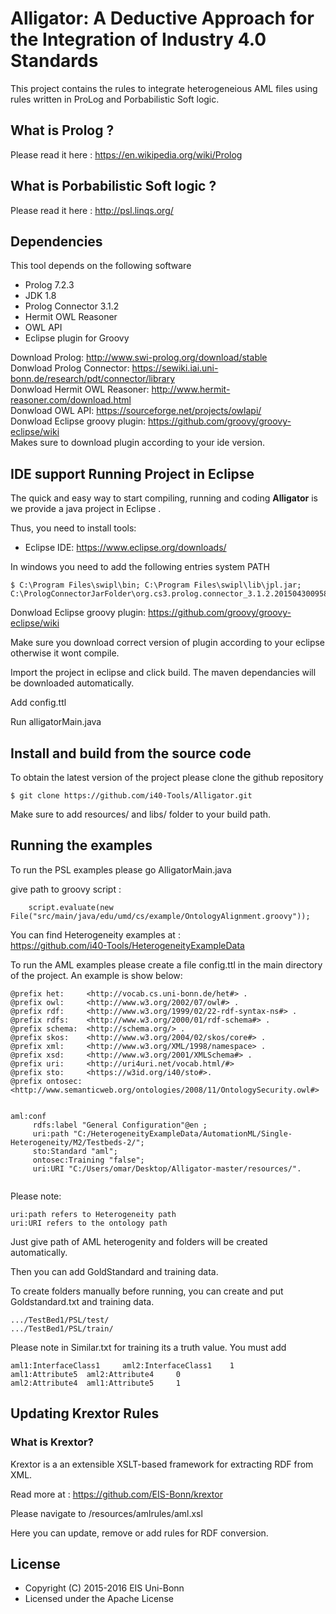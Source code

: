 # Alligator: A Deductive Approach for the Integration of Industry 4.0 Standards

This project contains the rules to integrate heterogeneious AML files using rules written in ProLog and Porbabilistic Soft logic.         
## What is Prolog ?                      
Please read it here : https://en.wikipedia.org/wiki/Prolog                     

## What is Porbabilistic Soft logic ?                      
Please read it here : http://psl.linqs.org/                     

## Dependencies
This tool depends on the following software

* Prolog 7.2.3
* JDK 1.8
* Prolog Connector 3.1.2
* Hermit OWL Reasoner 
* OWL API
* Eclipse plugin for Groovy

Download Prolog: http://www.swi-prolog.org/download/stable                                  
Donwload Prolog Connector: https://sewiki.iai.uni-bonn.de/research/pdt/connector/library                 
Donwload Hermit OWL Reasoner: http://www.hermit-reasoner.com/download.html                    
Donwload OWL API: https://sourceforge.net/projects/owlapi/                                                     
Donwload Eclipse groovy plugin: https://github.com/groovy/groovy-eclipse/wiki           
Makes sure to download plugin according to your ide version.

## IDE support Running Project in Eclipse
The quick and easy way to start compiling, running and coding **Alligator** is we provide a java project in Eclipse .

Thus, you need to install tools:
* Eclipse IDE: https://www.eclipse.org/downloads/

In windows you need to add the following entries system PATH

    $ C:\Program Files\swipl\bin; C:\Program Files\swipl\lib\jpl.jar; C:\PrologConnectorJarFolder\org.cs3.prolog.connector_3.1.2.201504300958.jar;

Donwload Eclipse groovy plugin: https://github.com/groovy/groovy-eclipse/wiki                                   

Make sure you download correct version of plugin according to your eclipse otherwise it wont compile.                        

Import the project in eclipse and click build. The maven dependancies will be downloaded automatically.                      

Add config.ttl                 

Run alligatorMain.java                   

## Install and build from the source code  
To obtain the latest version of the project please clone the github repository

    $ git clone https://github.com/i40-Tools/Alligator.git

Make sure to add resources/ and libs/ folder to your build path.

## Running the examples
To run the PSL examples please go AlligatorMain.java

give path to groovy script :

		script.evaluate(new File("src/main/java/edu/umd/cs/example/OntologyAlignment.groovy"));


You can find Heterogeneity examples at :                         
https://github.com/i40-Tools/HeterogeneityExampleData                                

To run the AML examples please create a file config.ttl in the main directory of the project. An example is show below:
```@prefix aml:     <http://vocab.cs.uni-bonn.de/aml#> .
@prefix het:     <http://vocab.cs.uni-bonn.de/het#> .
@prefix owl:     <http://www.w3.org/2002/07/owl#> .
@prefix rdf:     <http://www.w3.org/1999/02/22-rdf-syntax-ns#> .
@prefix rdfs:    <http://www.w3.org/2000/01/rdf-schema#> .
@prefix schema:  <http://schema.org/> .
@prefix skos:    <http://www.w3.org/2004/02/skos/core#> .
@prefix xml:     <http://www.w3.org/XML/1998/namespace> .
@prefix xsd:     <http://www.w3.org/2001/XMLSchema#> .
@prefix uri:     <http://uri4uri.net/vocab.html/#>
@prefix sto:     <https://w3id.org/i40/sto#>.
@prefix ontosec: <http://www.semanticweb.org/ontologies/2008/11/OntologySecurity.owl#>


aml:conf 
     rdfs:label "General Configuration"@en ;
     uri:path "C:/HeterogeneityExampleData/AutomationML/Single-Heterogeneity/M2/Testbeds-2/";
     sto:Standard "aml";
     ontosec:Training "false";
     uri:URI "C:/Users/omar/Desktop/Alligator-master/resources/".
     
```
Please note:  
```
uri:path refers to Heterogeneity path                    
uri:URI refers to the ontology path                      
```

Just give path of AML heterogenity and folders will be created automatically.                  

Then you can add GoldStandard and training data.                           

To create folders manually before running, you can create and put Goldstandard.txt and training data.           
```
.../TestBed1/PSL/test/              
.../TestBed1/PSL/train/                          
```
Please note in Similar.txt for training its a truth value. You must add 
```aml2:InterfaceClass1	 aml1:InterfaceClass1	 1
aml1:InterfaceClass1	 aml2:InterfaceClass1	 1
aml1:Attribute5	 aml2:Attribute4	 0
aml2:Attribute4	 aml1:Attribute5	 1
```


## Updating Krextor Rules 
### What is Krextor?

Krextor is a an extensible XSLT-based framework for extracting RDF from XML.                 

Read more at : https://github.com/EIS-Bonn/krextor

Please navigate to /resources/amlrules/aml.xsl

Here you can update, remove or add rules for RDF conversion.


## License

* Copyright (C) 2015-2016 EIS Uni-Bonn
* Licensed under the Apache License
